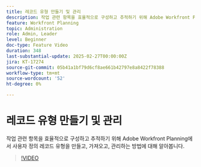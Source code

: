 ```yaml
---
title: 레코드 유형 만들기 및 관리
description: 작업 관련 항목을 효율적으로 구성하고 추적하기 위해 Adobe Workfront Planning에서 사용자 정의 레코드 유형을 만들고, 가져오고, 관리하는 방법에 대해 알아봅니다.
feature: Workfront Planning
topic: Administration
role: Admin, Leader
level: Beginner
doc-type: Feature Video
duration: 348
last-substantial-update: 2025-02-27T00:00:00Z
jira: KT-17274
source-git-commit: 05b41a1bf79d6cf8ae661b42797e8a8422f78388
workflow-type: tm+mt
source-wordcount: '52'
ht-degree: 0%

---
```



# 레코드 유형 만들기 및 관리

작업 관련 항목을 효율적으로 구성하고 추적하기 위해 Adobe Workfront Planning에서 사용자 정의 레코드 유형을 만들고, 가져오고, 관리하는 방법에 대해 알아봅니다.

>[!VIDEO](https://video.tv.adobe.com/v/3447965/?learn=on&enablevpops)
